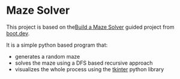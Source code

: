 # Maze Solver
This project is based on the[Build a Maze Solver](https://www.boot.dev/assignments/fb0967e1-a304-4110-8bf3-41071d99af0c) guided project from [boot.dev](https://www.boot.dev).

It is a simple python based program that:
- generates a random maze
- solves the maze using a DFS based recursive approach
- visualizes the whole process using the [tkinter](https://docs.python.org/3/library/tkinter.html) python library
